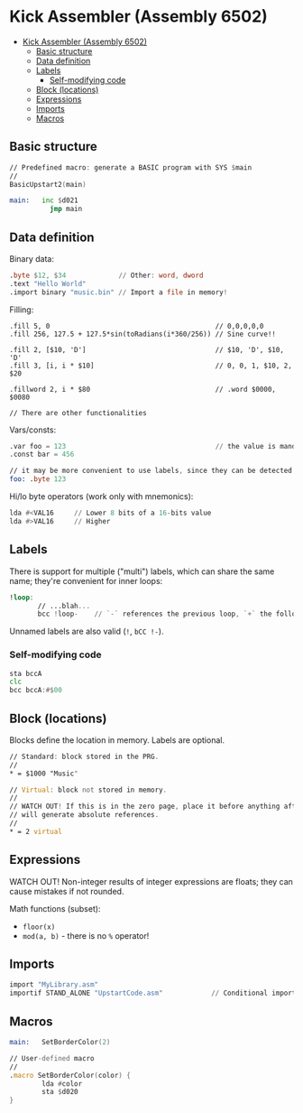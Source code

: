 # Kick Assembler (Assembly 6502)

- [Kick Assembler (Assembly 6502)](#kick-assembler-assembly-6502)
  - [Basic structure](#basic-structure)
  - [Data definition](#data-definition)
  - [Labels](#labels)
    - [Self-modifying code](#self-modifying-code)
  - [Block (locations)](#block-locations)
  - [Expressions](#expressions)
  - [Imports](#imports)
  - [Macros](#macros)

## Basic structure

```asm
// Predefined macro: generate a BASIC program with SYS $main
//
BasicUpstart2(main)

main:   inc $d021
	      jmp main
```

## Data definition

Binary data:

```asm
.byte $12, $34             // Other: word, dword
.text "Hello World"
.import binary "music.bin" // Import a file in memory!
```

Filling:

```
.fill 5, 0                                         // 0,0,0,0,0
.fill 256, 127.5 + 127.5*sin(toRadians(i*360/256)) // Sine curve!!

.fill 2, [$10, 'D']                                // $10, 'D', $10, 'D'
.fill 3, [i, i * $10]                              // 0, 0, 1, $10, 2, $20

.fillword 2, i * $80                               // .word $0000, $0080

// There are other functionalities
```

Vars/consts:

```asm
.var foo = 123                                     // the value is mandatory
.const bar = 456

// it may be more convenient to use labels, since they can be detected by some debuggers
foo: .byte 123
```

Hi/lo byte operators (work only with mnemonics):

```asm
lda #<VAL16     // Lower 8 bits of a 16-bits value
lda #>VAL16     // Higher
```

## Labels

There is support for multiple ("multi") labels, which can share the same name; they're convenient for inner loops:

```asm
!loop:
       // ...blah...
       bcc !loop-    // `-` references the previous loop, `+` the following one
```

Unnamed labels are also valid (`!`, `bCC !-`).

### Self-modifying code

```asm
sta bccA
clc
bcc bccA:#$00
```

## Block (locations)

Blocks define the location in memory. Labels are optional.

```asm
// Standard: block stored in the PRG.
//
* = $1000 "Music"

// Virtual: block not stored in memory.
//
// WATCH OUT! If this is in the zero page, place it before anything after the ZP, otherwise, the assembler
// will generate absolute references.
//
* = 2 virtual
```

## Expressions

WATCH OUT! Non-integer results of integer expressions are floats; they can cause mistakes if not rounded.

Math functions (subset):

- `floor(x)`
- `mod(a, b)` - there is no `%` operator!

## Imports

```asm
import "MyLibrary.asm"
importif STAND_ALONE "UpstartCode.asm"            // Conditional import
```

## Macros

```asm
main:   SetBorderColor(2)

// User-defined macro
//
.macro SetBorderColor(color) {
        lda #color
        sta $d020
}
```
